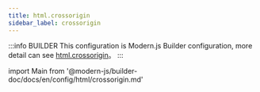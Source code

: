 ```yaml
---
title: html.crossorigin
sidebar_label: crossorigin
---
```


:::info BUILDER
This configuration is Modern.js Builder configuration, more detail can see [html.crossorigin](https://modernjs.dev/builder/en/api/config-html.html#html-crossorigin)。
:::

import Main from '@modern-js/builder-doc/docs/en/config/html/crossorigin.md'

<Main />
